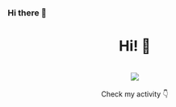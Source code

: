 ### Hi there 👋

<h1 align="center">Hi! &#128075;</h1>
<br>

<div align="center">
  <picture>
    <source 
      [![GitHub Streak](http://github-readme-streak-stats.herokuapp.com?user=Rafa548&theme=dark)](https://git.io/streak-stats)
    />
    
  </picture>

  <picture height="150em">
    <source 
      srcset="https://github-readme-stats.vercel.app/api/top-langs/?username=Rafa548&layout=compact&langs_count=8&theme=dark"
      media="(prefers-color-scheme: dark)"
    />
    <source
      srcset="https://github-readme-stats.vercel.app/api/top-langs/?username=Rafa548&layout=compact&langs_count=8"
      media="(prefers-color-scheme: light), (prefers-color-scheme: no-preference)"
    />
    <img src="https://github-readme-stats.vercel.app/api/top-langs/?username=Rafa548&layout=compact&langs_count=8" />
  </picture>
</div>
  
<div align="center">
  <br>
  Check my activity &#128071;
</div>
